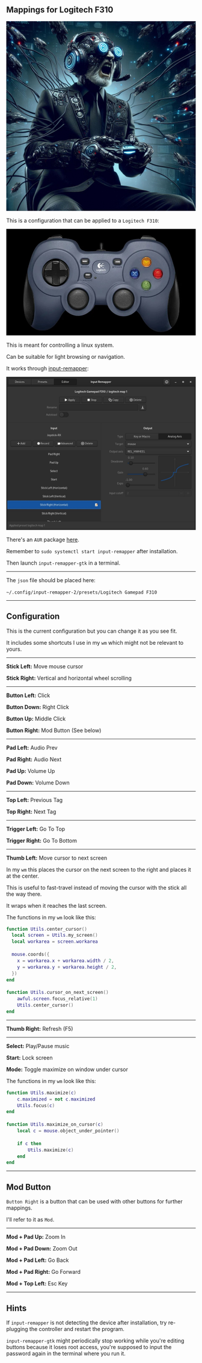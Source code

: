 ## Mappings for Logitech F310

![](image.jpg)

This is a configuration that can be applied to a `Logitech F310`:

![](controller.jpg)

This is meant for controlling a linux system.

Can be suitable for light browsing or navigation.

It works through [input-remapper](https://github.com/sezanzeb/input-remapper):

![](input_remapper.jpg)

There's an `AUR` package [here](https://aur.archlinux.org/packages/input-remapper-git).

Remember to `sudo systemctl start input-remapper` after installation.

Then launch `input-remapper-gtk` in a terminal.

---

The `json` file should be placed here:

 `~/.config/input-remapper-2/presets/Logitech Gamepad F310`

---

## Configuration

This is the current configuration but you can change it as you see fit.

It includes some shortcuts I use in my `wm` which might not be relevant to yours.

---

**Stick Left:** Move mouse cursor

**Stick Right:** Vertical and horizontal wheel scrolling

---

**Button Left:** Click

**Button Down:** Right Click

**Button Up:** Middle Click

**Button Right:** Mod Button (See below)

---

**Pad Left:** Audio Prev

**Pad Right:** Audio Next

**Pad Up:** Volume Up

**Pad Down:** Volume Down

---

**Top Left:** Previous Tag

**Top Right:** Next Tag

---

**Trigger Left:** Go To Top

**Trigger Right:** Go To Bottom

---

**Thumb Left:** Move cursor to next screen

In my `wm` this places the cursor on the next screen to the right and places it at the center.

This is useful to fast-travel instead of moving the cursor with the stick all the way there.

It wraps when it reaches the last screen.

The functions in my `wm` look like this:

```lua
function Utils.center_cursor()
  local screen = Utils.my_screen()
  local workarea = screen.workarea

  mouse.coords({
    x = workarea.x + workarea.width / 2,
    y = workarea.y + workarea.height / 2,
  })
end

function Utils.cursor_on_next_screen()
	awful.screen.focus_relative(1)
	Utils.center_cursor()
end
```

---

**Thumb Right:** Refresh (F5)

---

**Select:** Play/Pause music

**Start:** Lock screen

**Mode:** Toggle maximize on window under cursor

The functions in my `wm` look like this:

```lua
function Utils.maximize(c)
	c.maximized = not c.maximized
	Utils.focus(c)
end

function Utils.maximize_on_cursor(c)
	local c = mouse.object_under_pointer()

	if c then
		Utils.maximize(c)
	end
end
```

---

## Mod Button

`Button Right` is a button that can be used with other buttons for further mappings.

I'll refer to it as `Mod`.

---

**Mod + Pad Up:** Zoom In

**Mod + Pad Down:** Zoom Out

**Mod + Pad Left:** Go Back

**Mod + Pad Right:** Go Forward

**Mod + Top Left:** Esc Key

---

## Hints

If `input-remapper` is not detecting the device after installation, try re-plugging the controller and restart the program.

`input-remapper-gtk` might periodically stop working while you're editing buttons because it loses root access, you're supposed to input the password again in the terminal where you run it.